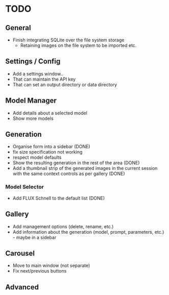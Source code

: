 
# TODO

## General

- Finish integrating SQLite over the file system storage
    - Retaining images on the file system to be imported etc.

## Settings / Config

- Add a settings window..
- That can maintain the API key
- That can set an output directory or data directory

## Model Manager

- Add details about a selected model
- Show more models

## Generation 

- Organise form into a sidebar (DONE)
- fix size specification not working
- respect model defaults
- Show the resulting generation in the rest of the area (DONE)
- Add a thumbnail strip of the generated images in the current session with the same context controls as per gallery (DONE)

### Model Selector

- Add FLUX Schnell to the default list (DONE)

## Gallery

- Add management options (delete, rename, etc.)
- Add information about the generation (model, prompt, parameters, etc.) - maybe in a sidebar

## Carousel

- Move to main window (not separate)
- Fix next/previous buttons

## Advanced

